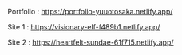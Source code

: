 Portfolio : https://portfolio-yuuotosaka.netlify.app/

Site 1 : https://visionary-elf-f489b1.netlify.app/

Site 2 : https://heartfelt-sundae-61f715.netlify.app/
